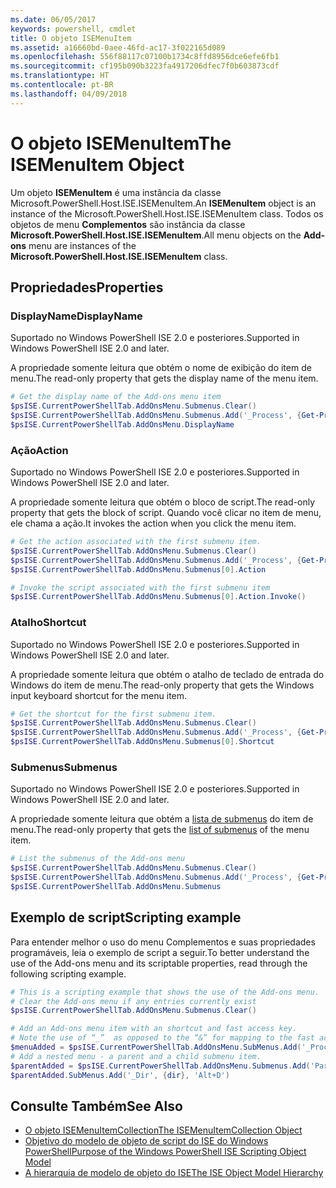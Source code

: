```yaml
---
ms.date: 06/05/2017
keywords: powershell, cmdlet
title: O objeto ISEMenuItem
ms.assetid: a16660bd-0aee-46fd-ac17-3f022165d089
ms.openlocfilehash: 556f88117c07100b1734c8ffd8956dce6efe6fb1
ms.sourcegitcommit: cf195b090b3223fa4917206dfec7f0b603873cdf
ms.translationtype: HT
ms.contentlocale: pt-BR
ms.lasthandoff: 04/09/2018
---
```

# <a name="the-isemenuitem-object"></a><span data-ttu-id="f11c5-103">O objeto ISEMenuItem</span><span class="sxs-lookup"><span data-stu-id="f11c5-103">The ISEMenuItem Object</span></span>

<span data-ttu-id="f11c5-104">Um objeto **ISEMenuItem** é uma instância da classe Microsoft.PowerShell.Host.ISE.ISEMenuItem.</span><span class="sxs-lookup"><span data-stu-id="f11c5-104">An **ISEMenuItem** object is an instance of the Microsoft.PowerShell.Host.ISE.ISEMenuItem class.</span></span> <span data-ttu-id="f11c5-105">Todos os objetos de menu **Complementos** são instância da classe **Microsoft.PowerShell.Host.ISE.ISEMenuItem**.</span><span class="sxs-lookup"><span data-stu-id="f11c5-105">All menu objects on the **Add-ons** menu are instances of the **Microsoft.PowerShell.Host.ISE.ISEMenuItem** class.</span></span>

## <a name="properties"></a><span data-ttu-id="f11c5-106">Propriedades</span><span class="sxs-lookup"><span data-stu-id="f11c5-106">Properties</span></span>

### <a name="displayname"></a><span data-ttu-id="f11c5-107">DisplayName</span><span class="sxs-lookup"><span data-stu-id="f11c5-107">DisplayName</span></span>

<span data-ttu-id="f11c5-108">Suportado no Windows PowerShell ISE 2.0 e posteriores.</span><span class="sxs-lookup"><span data-stu-id="f11c5-108">Supported in Windows PowerShell ISE 2.0 and later.</span></span>

<span data-ttu-id="f11c5-109">A propriedade somente leitura que obtém o nome de exibição do item de menu.</span><span class="sxs-lookup"><span data-stu-id="f11c5-109">The read-only property that gets the display name of the menu item.</span></span>

```powershell
# Get the display name of the Add-ons menu item
$psISE.CurrentPowerShellTab.AddOnsMenu.Submenus.Clear()
$psISE.CurrentPowerShellTab.AddOnsMenu.Submenus.Add('_Process', {Get-Process}, 'Alt+P')
$psISE.CurrentPowerShellTab.AddOnsMenu.DisplayName
```

### <a name="action"></a><span data-ttu-id="f11c5-110">Ação</span><span class="sxs-lookup"><span data-stu-id="f11c5-110">Action</span></span>

<span data-ttu-id="f11c5-111">Suportado no Windows PowerShell ISE 2.0 e posteriores.</span><span class="sxs-lookup"><span data-stu-id="f11c5-111">Supported in Windows PowerShell ISE 2.0 and later.</span></span>

<span data-ttu-id="f11c5-112">A propriedade somente leitura que obtém o bloco de script.</span><span class="sxs-lookup"><span data-stu-id="f11c5-112">The read-only property that gets the block of script.</span></span> <span data-ttu-id="f11c5-113">Quando você clicar no item de menu, ele chama a ação.</span><span class="sxs-lookup"><span data-stu-id="f11c5-113">It invokes the action when you click the menu item.</span></span>

```powershell
# Get the action associated with the first submenu item.
$psISE.CurrentPowerShellTab.AddOnsMenu.Submenus.Clear()
$psISE.CurrentPowerShellTab.AddOnsMenu.Submenus.Add('_Process', {Get-Process}, 'Alt+P')
$psISE.CurrentPowerShellTab.AddOnsMenu.Submenus[0].Action

# Invoke the script associated with the first submenu item
$psISE.CurrentPowerShellTab.AddOnsMenu.Submenus[0].Action.Invoke()
```

### <a name="shortcut"></a><span data-ttu-id="f11c5-114">Atalho</span><span class="sxs-lookup"><span data-stu-id="f11c5-114">Shortcut</span></span>

<span data-ttu-id="f11c5-115">Suportado no Windows PowerShell ISE 2.0 e posteriores.</span><span class="sxs-lookup"><span data-stu-id="f11c5-115">Supported in Windows PowerShell ISE 2.0 and later.</span></span>

<span data-ttu-id="f11c5-116">A propriedade somente leitura que obtém o atalho de teclado de entrada do Windows do item de menu.</span><span class="sxs-lookup"><span data-stu-id="f11c5-116">The read-only property that gets the Windows input keyboard shortcut for the menu item.</span></span>

```powershell
# Get the shortcut for the first submenu item.
$psISE.CurrentPowerShellTab.AddOnsMenu.Submenus.Clear()
$psISE.CurrentPowerShellTab.AddOnsMenu.Submenus.Add('_Process', {Get-Process}, 'Alt+P')
$psISE.CurrentPowerShellTab.AddOnsMenu.Submenus[0].Shortcut
```

### <a name="submenus"></a><span data-ttu-id="f11c5-117">Submenus</span><span class="sxs-lookup"><span data-stu-id="f11c5-117">Submenus</span></span>

<span data-ttu-id="f11c5-118">Suportado no Windows PowerShell ISE 2.0 e posteriores.</span><span class="sxs-lookup"><span data-stu-id="f11c5-118">Supported in Windows PowerShell ISE 2.0 and later.</span></span>

<span data-ttu-id="f11c5-119">A propriedade somente leitura que obtém a [lista de submenus](The-ISEMenuItemCollection-Object.md) do item de menu.</span><span class="sxs-lookup"><span data-stu-id="f11c5-119">The read-only property that gets the [list of submenus](The-ISEMenuItemCollection-Object.md) of the menu item.</span></span>

```powershell
# List the submenus of the Add-ons menu
$psISE.CurrentPowerShellTab.AddOnsMenu.Submenus.Clear()
$psISE.CurrentPowerShellTab.AddOnsMenu.Submenus.Add('_Process', {Get-Process}, 'Alt+P')
$psISE.CurrentPowerShellTab.AddOnsMenu.Submenus
```

## <a name="scripting-example"></a><span data-ttu-id="f11c5-120">Exemplo de script</span><span class="sxs-lookup"><span data-stu-id="f11c5-120">Scripting example</span></span>

<span data-ttu-id="f11c5-121">Para entender melhor o uso do menu Complementos e suas propriedades programáveis, leia o exemplo de script a seguir.</span><span class="sxs-lookup"><span data-stu-id="f11c5-121">To better understand the use of the Add-ons menu and its scriptable properties, read through the following scripting example.</span></span>

```powershell
# This is a scripting example that shows the use of the Add-ons menu.
# Clear the Add-ons menu if any entries currently exist
$psISE.CurrentPowerShellTab.AddOnsMenu.Submenus.Clear()

# Add an Add-ons menu item with an shortcut and fast access key.
# Note the use of “_”  as opposed to the “&” for mapping to the fast access key letter for the menu item.
$menuAdded = $psISE.CurrentPowerShellTab.AddOnsMenu.SubMenus.Add('_Process', {Get-Process}, 'Alt+P')
# Add a nested menu - a parent and a child submenu item.
$parentAdded = $psISE.CurrentPowerShellTab.AddOnsMenu.Submenus.Add('Parent', $null, $null)
$parentAdded.SubMenus.Add('_Dir', {dir}, 'Alt+D')
```

## <a name="see-also"></a><span data-ttu-id="f11c5-122">Consulte Também</span><span class="sxs-lookup"><span data-stu-id="f11c5-122">See Also</span></span>

- [<span data-ttu-id="f11c5-123">O objeto ISEMenuItemCollection</span><span class="sxs-lookup"><span data-stu-id="f11c5-123">The ISEMenuItemCollection Object</span></span>](The-ISEMenuItemCollection-Object.md)
- [<span data-ttu-id="f11c5-124">Objetivo do modelo de objeto de script do ISE do Windows PowerShell</span><span class="sxs-lookup"><span data-stu-id="f11c5-124">Purpose of the Windows PowerShell ISE Scripting Object Model</span></span>](Purpose-of-the-Windows-PowerShell-ISE-Scripting-Object-Model.md)
- [<span data-ttu-id="f11c5-125">A hierarquia de modelo de objeto do ISE</span><span class="sxs-lookup"><span data-stu-id="f11c5-125">The ISE Object Model Hierarchy</span></span>](The-ISE-Object-Model-Hierarchy.md)